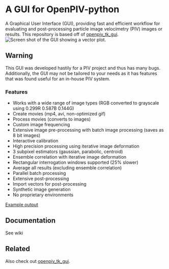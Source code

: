 # A GUI for OpenPIV-python

A Graphical User Interface (GUI), providing fast and efficient workflow for evaluating and post-processing particle image velocimetry (PIV) images or results. This repository is based off of [openpiv_tk_gui](https://github.com/OpenPIV/openpiv_tk_gui).
![Screen shot of the GUI showing a vector plot.](https://raw.githubusercontent.com/ErichZimmer/openpiv-python-gui/master/fig/piv_challenge_2014_case_b.JPG)

## Warning
This GUI was developed hastily for a PIV project and thus has many bugs. Additionally, the GUI may not be tailored to your needs as it has features that was found useful for an in-house PIV system. 

### Features
+ Works with a wide range of image types (RGB converted to grayscale using 0.299R 0.587B 0.144G)
+ Create movies (mp4, avi, non-optimized gif)
+ Process movies (converts to images)
+ Custom image frequencing
+ Extensive image pre-processing with batch image processing (saves as 8 bit images)
+ Interactive calibration
+ High precision processing using iterative image deformation
+ 3 subpixel estimators (gaussian, parabolic, centroid)
+ Ensemble correlation with iterative image deformation
+ Rectangular interrogation windows supported (25% slower)
+ Average all results (excluding ensemble correlation)
+ Parallel batch processing
+ Extensive post-processing
+ Import vectors for post-processing
+ Synthetic image generation
+ No proprietary environments

[Example output](https://user-images.githubusercontent.com/69478071/140243359-f234c093-4ce6-49d5-ae61-f1bc684de042.mp4)

## Documentation 

See wiki


## Related

Also check out [openpiv_tk_gui](https://github.com/OpenPIV/openpiv_tk_gui).
